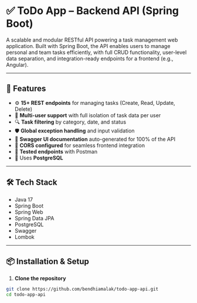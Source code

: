 # ✅ ToDo App – Backend API (Spring Boot)

A scalable and modular RESTful API powering a task management web application. Built with Spring Boot, the API enables users to manage personal and team tasks efficiently, with full CRUD functionality, user-level data separation, and integration-ready endpoints for a frontend (e.g., Angular).

---

## 🚀 Features

- ⚙️ **15+ REST endpoints** for managing tasks (Create, Read, Update, Delete)
- 👥 **Multi-user support** with full isolation of task data per user
- 🔍 **Task filtering** by category, date, and status
- 🛡️ **Global exception handling** and input validation
- 📄 **Swagger UI documentation** auto-generated for 100% of the API
- 🔄 **CORS configured** for seamless frontend integration
- 🧪 **Tested endpoints** with Postman 
- 💾 Uses **PostgreSQL**

---

## 🛠️ Tech Stack

- Java 17
- Spring Boot
- Spring Web
- Spring Data JPA
- PostgreSQL 
- Swagger 
- Lombok

---

## 📦 Installation & Setup

1. **Clone the repository**

```bash
git clone https://github.com/bendhiamalak/todo-app-api.git
cd todo-app-api
